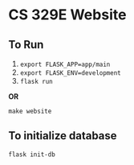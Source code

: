 # CS 329E Website

## To Run
1. `export FLASK_APP=app/main`
1. `export FLASK_ENV=development`
1. `flask run`

**OR**

`make website`

## To initialize database
`flask init-db`
